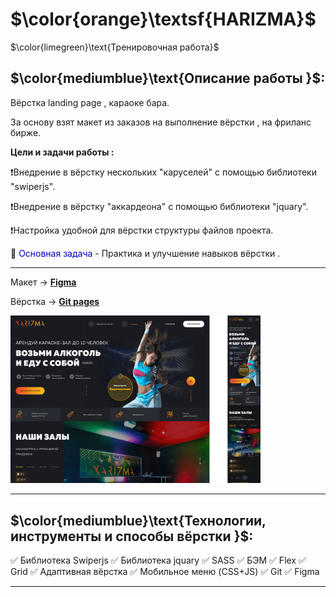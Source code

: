 # $\color{orange}\textsf{HARIZMA}$

$\color{limegreen}\text{Тренировочная работа}$

## $\color{mediumblue}\text{Описание работы }$:

Вёрстка landing page , караоке бара.

За основу взят макет из заказов на выполнение вёрстки , на фриланс бирже.

**Цели и задачи работы :**

❗Внедрение в вёрстку нескольких "каруселей" с помощью библиотеки "swiperjs".

❗Внедрение в вёрстку "аккардеона" с помощью библиотеки "jquary".

❗Настройка удобной для вёрстки структуры файлов проекта.

🎯 <span style="color:mediumblue">Основная задача</span> - Практика и улучшение навыков вёрстки .

---

Макет -> [**Figma**](<https://www.figma.com/proto/Pn4XcYq2wK7M4Gn9HrN8VV/%D0%9A%D0%B0%D1%80%D0%B0%D0%BE%D0%BA%D0%B5-%D0%BA%D0%BB%D1%83%D0%B1-%2B-(Copy)?node-id=0-1&t=LDtVezCuLEUAksij-1>)

Вёрстка -> [**Git pages**](https://artiom-work.github.io/HARIZMA/)

<img src="images/website/preview-readme-image 1.png" width="400" alt="Изображение макета страницы">

---

## $\color{mediumblue}\text{Технологии, инструменты и способы вёрстки }$:

✅ Библиотека Swiperjs
✅ Библиотека jquary
✅ SASS
✅ БЭМ
✅ Flex
✅ Grid
✅ Адаптивная вёрстка
✅ Мобильное меню (CSS+JS)
✅ Git
✅ Figma

---
